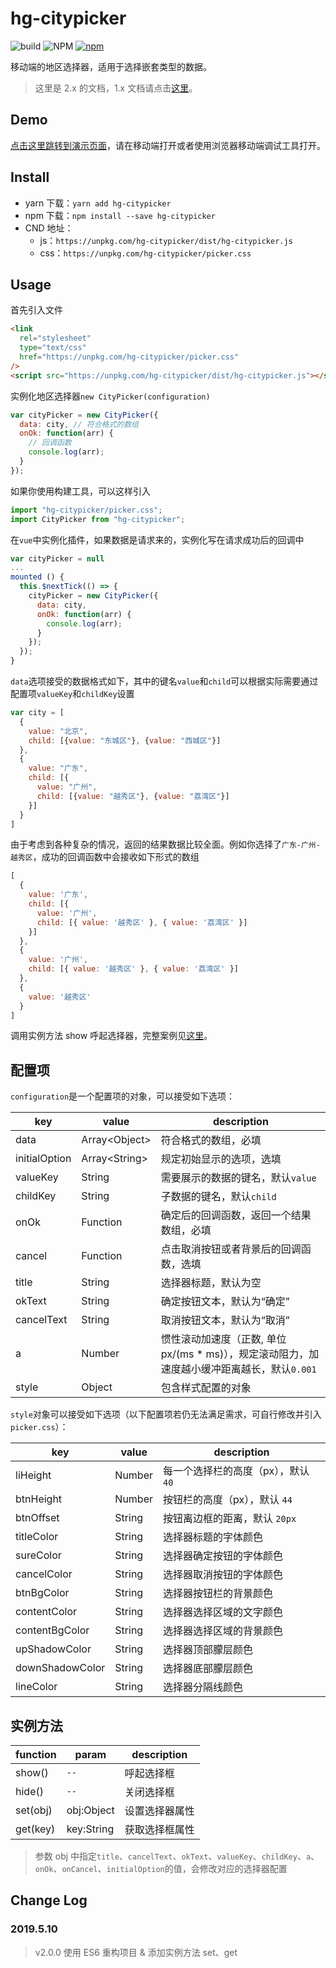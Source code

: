 # hg-citypicker

![build](https://travis-ci.org/hamger/hg-citypicker.svg?branch=master)
![NPM](https://img.shields.io/npm/l/hg-citypicker.svg?color=orange)
[![npm](https://img.shields.io/npm/v/hg-citypicker.svg?color=blue)](https://www.npmjs.com/package/hg-citypicker)

移动端的地区选择器，适用于选择嵌套类型的数据。

> 这里是 2.x 的文档，1.x 文档请点击[这里](https://github.com/hamger/hg-citypicker/tree/v1.x)。

## Demo

[点击这里跳转到演示页面](https://hamger.github.io/hg-citypicker/)，请在移动端打开或者使用浏览器移动端调试工具打开。

## Install

- yarn 下载：`yarn add hg-citypicker`
- npm 下载：`npm install --save hg-citypicker`
- CND 地址：
  - js：`https://unpkg.com/hg-citypicker/dist/hg-citypicker.js`
  - css：`https://unpkg.com/hg-citypicker/picker.css`

## Usage

首先引入文件

```html
<link
  rel="stylesheet"
  type="text/css"
  href="https://unpkg.com/hg-citypicker/picker.css"
/>
<script src="https://unpkg.com/hg-citypicker/dist/hg-citypicker.js"></script>
```

实例化地区选择器`new CityPicker(configuration)`

```js
var cityPicker = new CityPicker({
  data: city, // 符合格式的数组
  onOk: function(arr) {
    // 回调函数
    console.log(arr);
  }
});
```

如果你使用构建工具，可以这样引入

```js
import "hg-citypicker/picker.css";
import CityPicker from "hg-citypicker";
```

在`vue`中实例化插件，如果数据是请求来的，实例化写在请求成功后的回调中

```js
var cityPicker = null
...
mounted () {
  this.$nextTick(() => {
    cityPicker = new CityPicker({
      data: city,
      onOk: function(arr) {
        console.log(arr);
      }
    });
  });
}
```

`data`选项接受的数据格式如下，其中的键名`value`和`child`可以根据实际需要通过配置项`valueKey`和`childKey`设置

```js
var city = [
  {
    value: "北京",
    child: [{value: "东城区"}, {value: "西城区"}]
  },
  {
    value: "广东",
    child: [{
      value: "广州",
      child: [{value: "越秀区"}, {value: "荔湾区"}]
    }]
  }
]
```

由于考虑到各种复杂的情况，返回的结果数据比较全面。例如你选择了`广东-广州-越秀区`，成功的回调函数中会接收如下形式的数组

```js
[
  {
    value: '广东',
    child: [{
      value: '广州',
      child: [{ value: '越秀区' }, { value: '荔湾区' }]
    }]
  },
  {
    value: '广州',
    child: [{ value: '越秀区' }, { value: '荔湾区' }]
  },
  {
    value: '越秀区'
  }
]
```

调用实例方法 show 呼起选择器，完整案例见[这里](https://github.com/hamger/hg-citypicker/blob/master/index.html)。

## 配置项

`configuration`是一个配置项的对象，可以接受如下选项：

| key           | value           | description                                                                                   |
|---------------|-----------------|-----------------------------------------------------------------------------------------------|
| data          | Array\<Object\> | 符合格式的数组，必填                                                                          |
| initialOption | Array\<String\> | 规定初始显示的选项，选填                                                                      |
| valueKey      | String          | 需要展示的数据的键名，默认`value`                                                             |
| childKey      | String          | 子数据的键名，默认`child`                                                                     |
| onOk          | Function        | 确定后的回调函数，返回一个结果数组，必填                                                      |
| cancel        | Function        | 点击取消按钮或者背景后的回调函数，选填                                                        |
| title         | String          | 选择器标题，默认为空                                                                          |
| okText        | String          | 确定按钮文本，默认为“确定”                                                                    |
| cancelText    | String          | 取消按钮文本，默认为“取消”                                                                    |
| a             | Number          | 惯性滚动加速度（正数, 单位 px/(ms \* ms)），规定滚动阻力，加速度越小缓冲距离越长，默认`0.001` |
| style         | Object          | 包含样式配置的对象                                                                            |

`style`对象可以接受如下选项（以下配置项若仍无法满足需求，可自行修改并引入`picker.css`）：

| key             | value  | description                         |
|-----------------|--------|-------------------------------------|
| liHeight        | Number | 每一个选择栏的高度（px），默认 `40` |
| btnHeight       | Number | 按钮栏的高度（px），默认 `44`       |
| btnOffset       | String | 按钮离边框的距离，默认 `20px`       |
| titleColor      | String | 选择器标题的字体颜色                |
| sureColor       | String | 选择器确定按钮的字体颜色            |
| cancelColor     | String | 选择器取消按钮的字体颜色            |
| btnBgColor      | String | 选择器按钮栏的背景颜色              |
| contentColor    | String | 选择器选择区域的文字颜色            |
| contentBgColor  | String | 选择器选择区域的背景颜色            |
| upShadowColor   | String | 选择器顶部朦层颜色                  |
| downShadowColor | String | 选择器底部朦层颜色                  |
| lineColor       | String | 选择器分隔线颜色                    |

## 实例方法

| function | param      | description    |
|----------|------------|----------------|
| show()   | `--`       | 呼起选择框     |
| hide()   | `--`       | 关闭选择框     |
| set(obj) | obj:Object | 设置选择器属性 |
| get(key) | key:String | 获取选择框属性 |

> 参数 obj 中指定`title`、`cancelText`、`okText`、`valueKey`、`childKey`、`a`、`onOk`、`onCancel`、`initialOption`的值，会修改对应的选择器配置

## Change Log

### 2019.5.10

> v2.0.0 使用 ES6 重构项目 & 添加实例方法 set、get 

